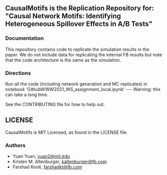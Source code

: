 
## CausalMotifs is the Replication Repository for: "Causal Network Motifs: Identifying Heterogeneous Spillover Effects in A/B Tests"


### Documentation 
This repository contains code to replicate the simulation results in the paper. We do not include data for replicating the internal FB results but note that the code architecture is the same as the simulation.

### Directions
Run all the code (including network generation and MC replicates) in notebook 'GithubWWW2021_WS_assignment_local.ipynb' --- Warning: this can take a long time.

See the CONTRIBUTING file for how to help out.

## LICENSE
CausalMotifs is MIT Licensed, as found in the LICENSE file.

### Authors
* Yuan Yuan, yuan2@mit.edu
* Kristen M. Altenburger, kaltenburger@fb.com
* Farshad Kooti, farshadkt@fb.com
